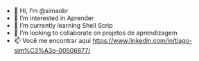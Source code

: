- 👋 Hi, I’m @simaobr 
- 👀 I’m interested in  Aprender 
- 🌱 I’m currently learning  Shell Scrip
- 💞️ I’m looking to collaborate on  projetos  de  aprendizagem 
- 📫 Você me encontrar  aqui  https://www.linkedin.com/in/tiago-sim%C3%A3o-00506877/

<!---
simaobr/simaobr is a ✨ special ✨ repository because its `README.md` (this file) appears on your GitHub profile.
You can click the Preview link to take a look at your changes.
--->
